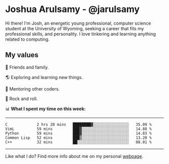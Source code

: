 # Joshua Arulsamy - @jarulsamy

Hi there! I'm Josh, an energetic young professional, computer science student at the University of Wyoming, seeking a career that fits my professional skills, and personality. I love tinkering and learning anything related to computing.

## My values

:yellow_heart: Friends and family.

:earth_americas: Exploring and learning new things.

:book: Mentoring other coders.

:guitar: Rock and roll.

:bar_chart: **What I spent my time on this week:**

------
<!--START_SECTION:waka-->
```text
C             2 hrs 20 mins   ████████▓░░░░░░░░░░░░░░░░   35.09 % 
VimL          59 mins         ███▓░░░░░░░░░░░░░░░░░░░░░   14.88 % 
Python        59 mins         ███▓░░░░░░░░░░░░░░░░░░░░░   14.83 % 
Common Lisp   52 mins         ███▒░░░░░░░░░░░░░░░░░░░░░   13.20 % 
C++           32 mins         ██░░░░░░░░░░░░░░░░░░░░░░░   08.01 % 
```
<!--END_SECTION:waka-->
------

Like what I do? Find more info about me on my personal [webpage](https://arulsamy.me).
